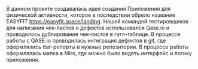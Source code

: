 В данном проекте создавалась идея создания Приложения для физической активности, которое в последствии обрело название EASYFIT https://easyfit.space/landing. 
Нашей командой тестировщиков для написания чек-листов и дефектов использовался Qase.io и проводилось дублирование чек-листов в гугл-таблице. В процессе работы с QASE.io проводилась интеграция дефектов в git, где оформлялись баг-репорты в нужные репозитории.
В процессе работы оформлялась мапка в Miro, где можно было видеть интерфейс и логику приложения.

